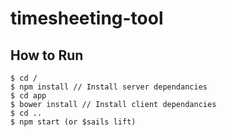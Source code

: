 # timesheeting-tool

## How to Run
    $ cd /
    $ npm install // Install server dependancies
    $ cd app
    $ bower install // Install client dependancies
    $ cd ..
    $ npm start (or $sails lift)